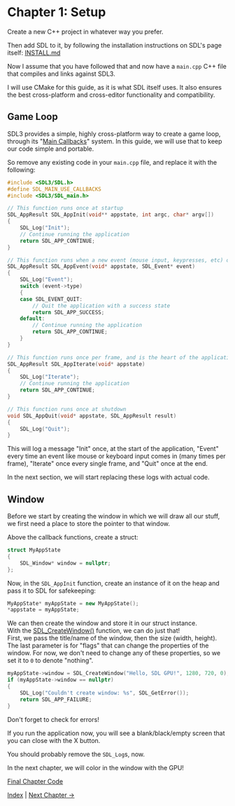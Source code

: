 # Chapter 1: Setup

Create a new C++ project in whatever way you prefer.

Then add SDL to it, by following the installation instructions on SDL's page itself:
[INSTALL.md](https://github.com/libsdl-org/SDL/blob/main/INSTALL.md)

Now I assume that you have followed that and now have a `main.cpp` C++ file that compiles and links against SDL3.

I will use CMake for this guide, as it is what SDL itself uses.
It also ensures the best cross-platform and cross-editor functionality and compatibility.

## Game Loop

SDL3 provides a simple, highly cross-platform way to create a game loop,
through its "[Main Callbacks](https://wiki.libsdl.org/SDL3/README-main-functions)" system.
In this guide, we will use that to keep our code simple and portable.

So remove any existing code in your `main.cpp` file, and replace it with the following:

```c++
#include <SDL3/SDL.h>
#define SDL_MAIN_USE_CALLBACKS
#include <SDL3/SDL_main.h>

// This function runs once at startup
SDL_AppResult SDL_AppInit(void** appstate, int argc, char* argv[])
{
	SDL_Log("Init");
	// Continue running the application
	return SDL_APP_CONTINUE;
}

// This function runs when a new event (mouse input, keypresses, etc) occurs
SDL_AppResult SDL_AppEvent(void* appstate, SDL_Event* event)
{
	SDL_Log("Event");
	switch (event->type)
	{
	case SDL_EVENT_QUIT:
		// Quit the application with a success state
		return SDL_APP_SUCCESS;
	default:
		// Continue running the application
		return SDL_APP_CONTINUE;
	}
}

// This function runs once per frame, and is the heart of the application
SDL_AppResult SDL_AppIterate(void* appstate)
{
	SDL_Log("Iterate");
	// Continue running the application
	return SDL_APP_CONTINUE;
}

// This function runs once at shutdown
void SDL_AppQuit(void* appstate, SDL_AppResult result)
{
	SDL_Log("Quit");
}
```

This will log a message "Init" once, at the start of the application,
"Event" every time an event like mouse or keyboard input comes in (many times per frame),
"Iterate" once every single frame, and "Quit" once at the end.

In the next section, we will start replacing these logs with actual code.

## Window

Before we start by creating the window in which we will draw all our stuff,
we first need a place to store the pointer to that window.

Above the callback functions, create a struct:

```c++
struct MyAppState
{
	SDL_Window* window = nullptr;
};
```

Now, in the `SDL_AppInit` function, create an instance of it on the heap and pass it to SDL for safekeeping:

```c++
MyAppState* myAppState = new MyAppState();
*appstate = myAppState;
```

We can then create the window and store it in our struct instance.  
With the [SDL_CreateWindow()](https://wiki.libsdl.org/SDL3/SDL_CreateWindow) function, we can do just that!  
First, we pass the title/name of the window, then the size (width, height).  
The last parameter is for "flags" that can change the properties of the window.
For now, we don't need to change any of these properties, so we set it to `0` to denote "nothing".

```c++
myAppState->window = SDL_CreateWindow("Hello, SDL GPU!", 1280, 720, 0);
if (myAppState->window == nullptr)
{
	SDL_Log("Couldn't create window: %s", SDL_GetError());
	return SDL_APP_FAILURE;
}
```

Don't forget to check for errors!

If you run the application now, you will see a blank/black/empty screen that you can close with the X button.

You should probably remove the `SDL_Log`s, now.

In the next chapter, we will color in the window with the GPU!

[Final Chapter Code](https://github.com/TechnicJelle/GPUForBeginners/blob/main/chapters/chapter01/main.cpp)

[Index](../README.md) | [Next Chapter →](../chapter02/README.md)

